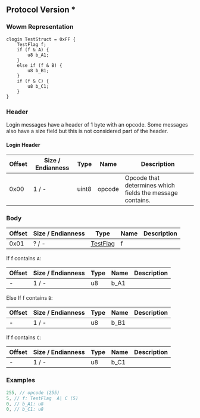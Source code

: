 ## Protocol Version *

### Wowm Representation
```rust,ignore
clogin TestStruct = 0xFF {
    TestFlag f;
    if (f & A) {
        u8 b_A1;
    }
    else if (f & B) {
        u8 b_B1;
    }
    if (f & C) {
        u8 b_C1;
    }
}
```
### Header
Login messages have a header of 1 byte with an opcode. Some messages also have a size field but this is not considered part of the header.

#### Login Header
| Offset | Size / Endianness | Type   | Name   | Description |
| ------ | ----------------- | ------ | ------ | ----------- |
| 0x00   | 1 / -             | uint8  | opcode | Opcode that determines which fields the message contains.|
### Body
| Offset | Size / Endianness | Type | Name | Description |
| ------ | ----------------- | ---- | ---- | ----------- |
| 0x01 | ? / - | [TestFlag](testflag.md) | f |  |

If f contains `A`:

| Offset | Size / Endianness | Type | Name | Description |
| ------ | ----------------- | ---- | ---- | ----------- |
| - | 1 / - | u8 | b_A1 |  |

Else If f contains `B`:

| Offset | Size / Endianness | Type | Name | Description |
| ------ | ----------------- | ---- | ---- | ----------- |
| - | 1 / - | u8 | b_B1 |  |

If f contains `C`:

| Offset | Size / Endianness | Type | Name | Description |
| ------ | ----------------- | ---- | ---- | ----------- |
| - | 1 / - | u8 | b_C1 |  |
### Examples
```c
255, // opcode (255)
5, // f: TestFlag  A| C (5)
0, // b_A1: u8
0, // b_C1: u8
```
